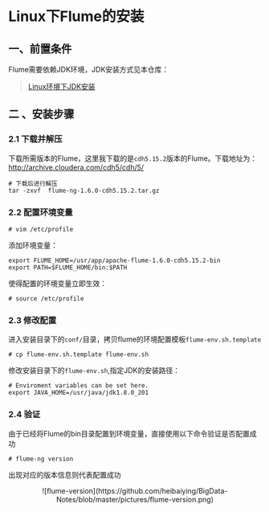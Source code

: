 # Linux下Flume的安装


## 一、前置条件

Flume需要依赖JDK环境，JDK安装方式见本仓库：

> [Linux环境下JDK安装](https://github.com/heibaiying/BigData-Notes/blob/master/notes/installation/Linux下JDK安装.md)



## 二 、安装步骤

### 2.1 下载并解压

下载所需版本的Flume，这里我下载的是`cdh5.15.2`版本的Flume。下载地址为：http://archive.cloudera.com/cdh5/cdh/5/

```shell
# 下载后进行解压
tar -zxvf  flume-ng-1.6.0-cdh5.15.2.tar.gz
```

### 2.2 配置环境变量

```shell
# vim /etc/profile
```

添加环境变量：

```shell
export FLUME_HOME=/usr/app/apache-flume-1.6.0-cdh5.15.2-bin
export PATH=$FLUME_HOME/bin:$PATH
```

使得配置的环境变量立即生效：

```shell
# source /etc/profile
```

### 2.3 修改配置

进入安装目录下的`conf/`目录，拷贝flume的环境配置模板`flume-env.sh.template`

```shell
# cp flume-env.sh.template flume-env.sh
```

修改安装目录下的`flume-env.sh`,指定JDK的安装路径：

```shell
# Enviroment variables can be set here.
export JAVA_HOME=/usr/java/jdk1.8.0_201
```

### 2.4 验证

由于已经将Flume的bin目录配置到环境变量，直接使用以下命令验证是否配置成功

```shell
# flume-ng version
```

出现对应的版本信息则代表配置成功

<div align="center"> ![flume-version](https://github.com/heibaiying/BigData-Notes/blob/master/pictures/flume-version.png)</div>

